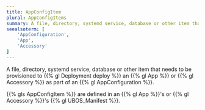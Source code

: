 ```yaml
---
title: AppConfigItem
plural: AppConfigItems
summary: A file, directory, systemd service, database or other item that needs to be provisioned to deploy an App or Accessory.
seealsoterm: [
    'AppConfiguration',
    'App',
    'Accessory'
]
---
```


A file, directory, systemd service, database or other item that needs to be provisioned
to {{% gl Deployment deploy %}} an {{% gl App %}} or {{% gl Accessory %}} as part of
an {{% gl AppConfiguration %}}.

{{% gls AppConfigItem %}} are defined in an
{{% gl App %}}'s or {{% gl Accessory %}}'s
{{% gl UBOS_Manifest %}}.
